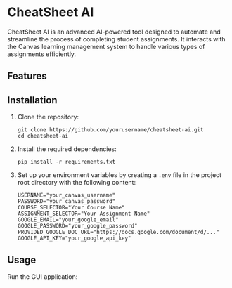 # CheatSheet AI

CheatSheet AI is an advanced AI-powered tool designed to automate and streamline the process of completing student assignments. It interacts with the Canvas learning management system to handle various types of assignments efficiently.

## Features


## Installation

1. Clone the repository:
   ```
   git clone https://github.com/yourusername/cheatsheet-ai.git
   cd cheatsheet-ai
   ```

2. Install the required dependencies:
   ```
   pip install -r requirements.txt
   ```

3. Set up your environment variables by creating a `.env` file in the project root directory with the following content:
   ```
   USERNAME="your_canvas_username"
   PASSWORD="your_canvas_password"
   COURSE_SELECTOR="Your Course Name"
   ASSIGNMENT_SELECTOR="Your Assignment Name"
   GOOGLE_EMAIL="your_google_email"
   GOOGLE_PASSWORD="your_google_password"
   PROVIDED_GOOGLE_DOC_URL="https://docs.google.com/document/d/..."
   GOOGLE_API_KEY="your_google_api_key"
   ```

## Usage

Run the GUI application:
